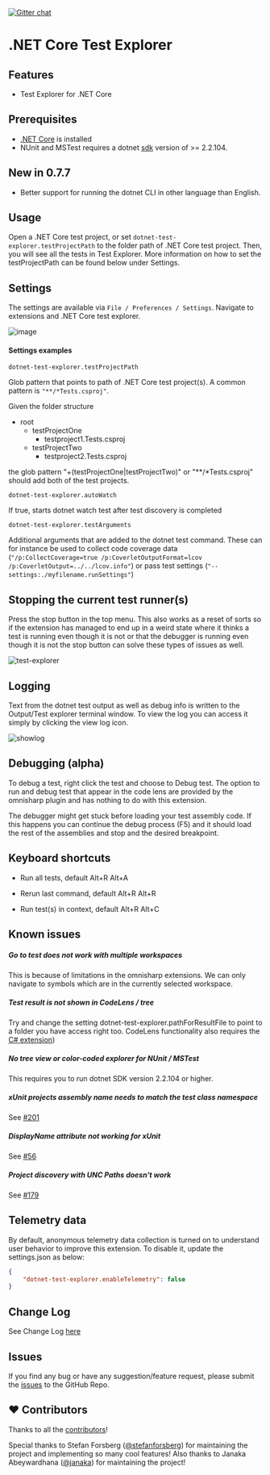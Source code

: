 [![Gitter chat](https://badges.gitter.im/gitterHQ/gitter.png)](https://gitter.im/vscode-dotnet-test-explorer/Lobby)

# .NET Core Test Explorer

## Features

* Test Explorer for .NET Core

## Prerequisites

* [.NET Core](https://www.microsoft.com/net/core) is installed
* NUnit and MSTest requires a dotnet [sdk](https://www.microsoft.com/net/download) version of >= 2.2.104.

## New in 0.7.7

* Better support for running the dotnet CLI in other language than English.

## Usage

Open a .NET Core test project, or set `dotnet-test-explorer.testProjectPath` to the folder path of .NET Core test project. Then, you will see all the tests in Test Explorer. More information on how to set the testProjectPath can be found below under Settings.

## Settings

The settings are available via `File / Preferences / Settings`. Navigate to extensions and .NET Core test explorer.

![image](https://user-images.githubusercontent.com/358570/88801296-c26fb380-d1a9-11ea-812f-6623665f354a.png)

#### Settings examples
`dotnet-test-explorer.testProjectPath`

Glob pattern that points to path of .NET Core test project(s). A common pattern is `"**/*Tests.csproj"`.

Given the folder structure
* root
  * testProjectOne
    * testproject1.Tests.csproj
  * testProjectTwo
    * testproject2.Tests.csproj

the glob pattern "+(testProjectOne|testProjectTwo)" or "**/*Tests.csproj" should add both of the test projects.

`dotnet-test-explorer.autoWatch`
 
 If true, starts dotnet watch test after test discovery is completed

`dotnet-test-explorer.testArguments`

Additional arguments that are added to the dotnet test command. These can for instance be used to collect code coverage data (`"/p:CollectCoverage=true /p:CoverletOutputFormat=lcov /p:CoverletOutput=../../lcov.info"`) or pass test settings (`"--settings:./myfilename.runSettings"`)


## Stopping the current test runner(s)

Press the stop button in the top menu. This also works as a reset of sorts so if the extension has managed to end up in a weird state where it thinks a test is running even though it is not or that the debugger is running even though it is not the stop button can solve these types of issues as well.

![test-explorer](https://github.com/formulahendry/vscode-dotnet-test-explorer/raw/HEAD/images/stop.PNG)

## Logging

Text from the dotnet test output as well as debug info is written to the Output/Test explorer terminal window. To view the log you can access it simply by clicking the view log icon.

![showlog](https://github.com/formulahendry/vscode-dotnet-test-explorer/raw/HEAD/images/showlog.png)

## Debugging (alpha)

To debug a test, right click the test and choose to Debug test. The option to run and debug test that appear in the code lens are provided by the omnisharp plugin and has nothing to do with this extension.

The debugger might get stuck before loading your test assembly code. If this happens you can continue the debug process (F5) and it should load the rest of the assemblies and stop and the desired breakpoint.


## Keyboard shortcuts

* Run all tests, default Alt+R Alt+A

* Rerun last command, default Alt+R Alt+R

* Run test(s) in context, default Alt+R Alt+C

## Known issues
##### Go to test does not work with multiple workspaces
This is because of limitations in the omnisharp extensions. We can only navigate to symbols which are in the currently selected workspace.

##### Test result is not shown in CodeLens / tree
Try and change the setting dotnet-test-explorer.pathForResultFile to point to a folder you have access right too. CodeLens functionality also requires the [C# extension](https://marketplace.visualstudio.com/items?itemName=ms-vscode.csharp)) 

##### No tree view or color-coded explorer for NUnit / MSTest
This requires you to run dotnet SDK version 2.2.104 or higher.

##### xUnit projects assembly name needs to match the test class namespace
See [#201](https://github.com/formulahendry/vscode-dotnet-test-explorer/issues/201)

##### DisplayName attribute not working for xUnit
See [#56](https://github.com/formulahendry/vscode-dotnet-test-explorer/issues/56)

##### Project discovery with UNC Paths doesn't work
See [#179](https://github.com/formulahendry/vscode-dotnet-test-explorer/issues/179)

## Telemetry data

By default, anonymous telemetry data collection is turned on to understand user behavior to improve this extension. To disable it, update the settings.json as below:
```json
{
    "dotnet-test-explorer.enableTelemetry": false
}
```

## Change Log

See Change Log [here](https://github.com/formulahendry/vscode-dotnet-test-explorer/blob/HEAD/CHANGELOG.md)

## Issues

If you find any bug or have any suggestion/feature request, please submit the [issues](https://github.com/formulahendry/vscode-dotnet-test-explorer/issues) to the GitHub Repo.

## ❤️ Contributors

Thanks to all the [contributors](https://github.com/formulahendry/vscode-dotnet-test-explorer/graphs/contributors)!

Special thanks to Stefan Forsberg ([@stefanforsberg](https://github.com/stefanforsberg)) for maintaining the project and implementing so many cool features! Also thanks to Janaka Abeywardhana ([@janaka](https://github.com/janaka)) for maintaining the project!
